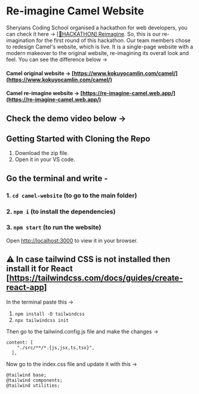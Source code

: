 # Re-imagine Camel Website

Sheryians Coding School organised a hackathon for web developers, you can check it here -> [[🚀HACKATHON] Reimagine](https://youtu.be/wy7cROuMUzo?si=FMFVW48MKlvA68nN). So, this is our re-imagination for the first round of this hackathon. Our team members chose to redesign Camel's website, which is live. It is a single-page website with a modern makeover to the original website, re-imagining its overall look and feel. You can see the difference below -> 

#### Camel original website -> [https://www.kokuyocamlin.com/camel/](https://www.kokuyocamlin.com/camel/) 

#### Camel re-imagine website -> [https://re-imagine-camel.web.app/](https://re-imagine-camel.web.app/)

## Check the demo video below ->



## Getting Started with Cloning the Repo

1. Download the zip file.
1. Open it in your VS code. 

## Go the terminal and write -

### 1. `cd camel-website` (to go to the main folder)

### 2. `npm i` (to install the dependencies)

### 3. `npm start` (to run the website)
Open [http://localhost:3000](http://localhost:3000) to view it in your browser.


## ⚠️ In case tailwind CSS is not installed then install it for React [https://tailwindcss.com/docs/guides/create-react-app]

In the terminal paste this ->

1. `npm install -D tailwindcss`
2. `npx tailwindcss init`

Then go to the tailwind.config.js file and make the changes ->

```
content: [
    "./src/**/*.{js,jsx,ts,tsx}",
  ],
```

Now go to the index.css file and update it with this ->

```
@tailwind base;
@tailwind components;
@tailwind utilities;
```



